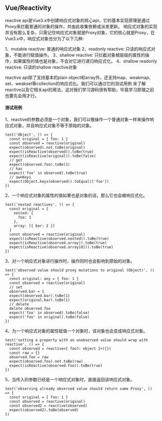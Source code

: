 ## Vue/Reactivity

reactive api是Vue3.x中创建响应式对象的核心api，它的基本实现原理是通过Proxy来拦截普通的对象的操作，并由此收集依赖或派发更新。
响应式对象的实现并没有那么复杂，只需记住响应式对象就是Proxy对象，它的核心就是Proxy，在Vue3.x中，响应式对象也分为了以下几种:

1、mutable reactive: 普通的响应式对象
2、readonly reactive: 只读的响应式对象，不能进行赋值操作。
3、shallow reactive: 只拦截对象根层级的属性的操作，如果属性的值也是对象，不会对它进行递归响应式化。
4、shallow readonly reactive: 只读的shallow reactive对象

reactive api除了支持基本的plain object和array外，还支持map、weakmap、set、weakset等collection的响应式化。我们可以通过它的测试用例
来了解reactive以及它相关api的用法，这对我们学习源码很有帮助，毕竟学习原理之前也要先会用才行。

#### 测试用例

1、reactive的参数必须是一个对象，我们可以像操作一个普通对象一样来操作响应式对象，并且响应式对象不等于原始的对象。

    test('Object', () => {
      const original = { foo: 1 }
      const observed = reactive(original)
      expect(observed).not.toBe(original)
      expect(isReactive(observed)).toBe(true)
      expect(isReactive(original)).toBe(false)
      // get
      expect(observed.foo).toBe(1)
      // has
      expect('foo' in observed).toBe(true)
      // ownKeys
      expect(Object.keys(observed)).toEqual(['foo'])
    })

2、一个响应式对象的属性的值如果也是对象的话，那么它也会被响应式化。

    test('nested reactives', () => {
      const original = {
        nested: {
          foo: 1
        },
        array: [{ bar: 2 }]
      }
      const observed = reactive(original)
      expect(isReactive(observed.nested)).toBe(true)
      expect(isReactive(observed.array)).toBe(true)
      expect(isReactive(observed.array[0])).toBe(true)
    })

3、对一个响应式对象进行操作时，操作同时也会影响到原始的对象。

    test('observed value should proxy mutations to original (Object)', () => {
      const original: any = { foo: 1 }
      const observed = reactive(original)
      // set
      observed.bar = 1
      expect(observed.bar).toBe(1)
      expect(original.bar).toBe(1)
      // delete
      delete observed.foo
      expect('foo' in observed).toBe(false)
      expect('foo' in original).toBe(false)
    })

4、为一个响应式对象的属性赋值一个对象时，该对象也会变成响应式对象。

    test('setting a property with an unobserved value should wrap with reactive', () => {
      const observed = reactive<{ foo?: object }>({})
      const raw = {}
      observed.foo = raw
      expect(observed.foo).not.toBe(raw)
      expect(isReactive(observed.foo)).toBe(true)
    })

5、当传入的参数已经是一个响应式对象时，直接返回该响应式对象。

    test('observing already observed value should return same Proxy', () => {
      const original = { foo: 1 }
      const observed = reactive(original)
      const observed2 = reactive(observed)
      expect(observed2).toBe(observed)
    })
